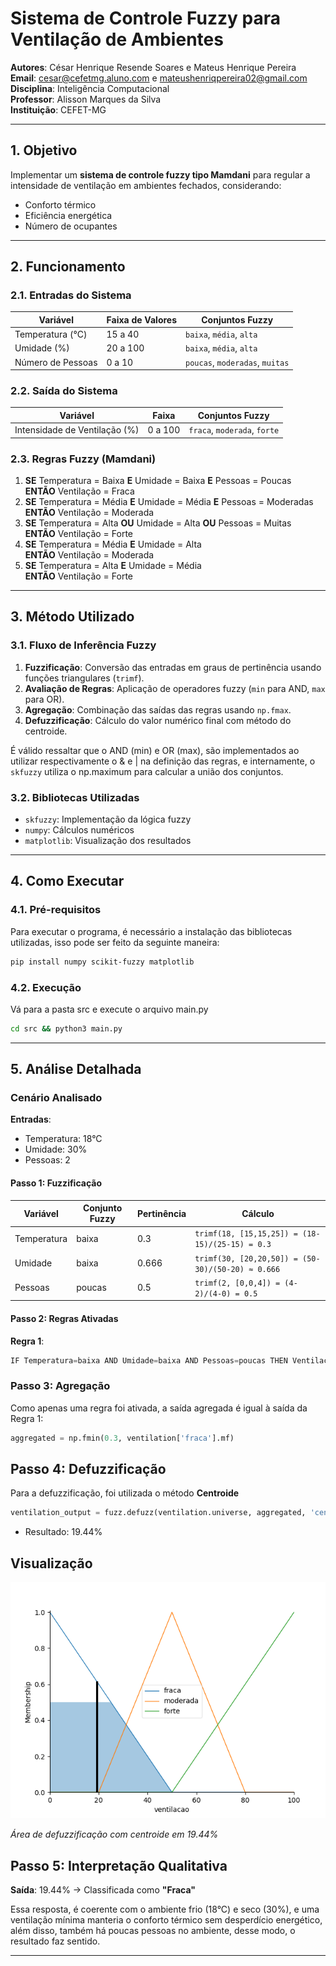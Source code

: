 # **Sistema de Controle Fuzzy para Ventilação de Ambientes** 

**Autores**: César Henrique Resende Soares e Mateus Henrique Pereira<br>
**Email**: cesar@cefetmg.aluno.com e mateushenriqpereira02@gmail.com<br> 
**Disciplina**: Inteligência Computacional<br> 
**Professor**: Alisson Marques da Silva<br>
**Instituição**: CEFET-MG<br>

---

## **1. Objetivo**

Implementar um **sistema de controle fuzzy tipo Mamdani** para regular a intensidade de ventilação em ambientes
fechados, considerando:

- Conforto térmico
- Eficiência energética
- Número de ocupantes

---

## **2. Funcionamento**

### **2.1. Entradas do Sistema**

| Variável          | Faixa de Valores | Conjuntos Fuzzy                 | 
|-------------------|------------------|---------------------------------|
| Temperatura (°C)  | 15 a 40          | `baixa`, `média`, `alta`        |
| Umidade (%)       | 20 a 100         | `baixa`, `média`, `alta`        |
| Número de Pessoas | 0 a 10           | `poucas`, `moderadas`, `muitas` |

### **2.2. Saída do Sistema**

| Variável                      | Faixa   | Conjuntos Fuzzy              |
|-------------------------------|---------|------------------------------|
| Intensidade de Ventilação (%) | 0 a 100 | `fraca`, `moderada`, `forte` |

### **2.3. Regras Fuzzy (Mamdani)**

1. **SE** Temperatura = Baixa **E** Umidade = Baixa **E** Pessoas = Poucas  
   **ENTÃO** Ventilação = Fraca
2. **SE** Temperatura = Média **E** Umidade = Média **E** Pessoas = Moderadas  
   **ENTÃO** Ventilação = Moderada
3. **SE** Temperatura = Alta **OU** Umidade = Alta **OU** Pessoas = Muitas  
   **ENTÃO** Ventilação = Forte
4. **SE** Temperatura = Média **E** Umidade = Alta  
   **ENTÃO** Ventilação = Moderada
5. **SE** Temperatura = Alta **E** Umidade = Média  
   **ENTÃO** Ventilação = Forte

---

## **3. Método Utilizado**

### **3.1. Fluxo de Inferência Fuzzy**

1. **Fuzzificação**: Conversão das entradas em graus de pertinência usando funções triangulares (`trimf`).
2. **Avaliação de Regras**: Aplicação de operadores fuzzy (`min` para AND, `max` para OR).
3. **Agregação**: Combinação das saídas das regras usando `np.fmax`.
4. **Defuzzificação**: Cálculo do valor numérico final com método do centroide.

É válido ressaltar que o AND (min) e OR (max), são implementados ao utilizar respectivamente o & e | na definição das 
regras, e internamente, o `skfuzzy` utiliza o np.maximum para calcular a união dos conjuntos.


### **3.2. Bibliotecas Utilizadas**

- `skfuzzy`: Implementação da lógica fuzzy
- `numpy`: Cálculos numéricos
- `matplotlib`: Visualização dos resultados

---

## **4. Como Executar**

### **4.1. Pré-requisitos**

Para executar o programa, é necessário a instalação das bibliotecas utilizadas, isso pode ser feito da seguinte maneira:

```bash
pip install numpy scikit-fuzzy matplotlib
```

### **4.2. Execução**
Vá para a pasta src e execute o arquivo main.py
```bash
cd src && python3 main.py
```

---

## **5. Análise Detalhada**

### **Cenário Analisado**
**Entradas**:
- Temperatura: 18°C
- Umidade: 30%
- Pessoas: 2

#### **Passo 1: Fuzzificação**

| Variável       | Conjunto Fuzzy | Pertinência | Cálculo |
|----------------|----------------|-------------|---------|
| Temperatura    | baixa          | 0.3         | `trimf(18, [15,15,25]) = (18-15)/(25-15) = 0.3` |
| Umidade        | baixa          | 0.666       | `trimf(30, [20,20,50]) = (50-30)/(50-20) ≈ 0.666` |
| Pessoas        | poucas         | 0.5         | `trimf(2, [0,0,4]) = (4-2)/(4-0) = 0.5` |

#### **Passo 2: Regras Ativadas**

**Regra 1**:
```python
IF Temperatura=baixa AND Umidade=baixa AND Pessoas=poucas THEN Ventilação=fraca
```

### Passo 3: Agregação

Como apenas uma regra foi ativada, a saída agregada é igual à saída da Regra 1:

```python
aggregated = np.fmin(0.3, ventilation['fraca'].mf)
```

## Passo 4: Defuzzificação

Para a defuzzificação, foi utilizada o método **Centroide**

```python
ventilation_output = fuzz.defuzz(ventilation.universe, aggregated, 'centroid')
```
- Resultado: 19.44% 

## Visualização

![Saída Fuzzy](/img/example.png)

*Área de defuzzificação com centroide em 19.44%*


## Passo 5: Interpretação Qualitativa


**Saída**: 19.44% → Classificada como **"Fraca"**

Essa resposta, é coerente com o ambiente frio (18°C) e seco (30%), e uma ventilação mínima manteria o conforto térmico
sem desperdício energético, além disso, também há poucas pessoas no ambiente, desse modo, o resultado faz sentido.

---




